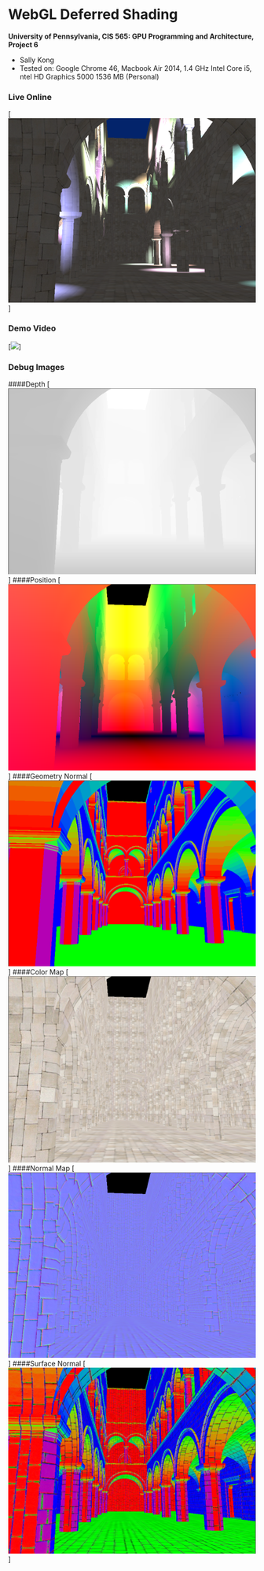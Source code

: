 WebGL Deferred Shading
======================

**University of Pennsylvania, CIS 565: GPU Programming and Architecture, Project 6**

* Sally Kong
* Tested on: Google Chrome 46, Macbook Air 2014, 1.4 GHz Intel Core i5, ntel HD Graphics 5000 1536 MB (Personal)


### Live Online

[![](img/thumb.png)]

### Demo Video

[![](img/video.png)]

### Debug Images

####Depth
[![](img/depth.png)]
####Position
[![](img/position.png)]
####Geometry Normal
[![](img/geom_normal.png)]
####Color Map
[![](img/color_map.png)]
####Normal Map
[![](img/normal_map.png)]
####Surface Normal
[![](img/surface_normal.png)]